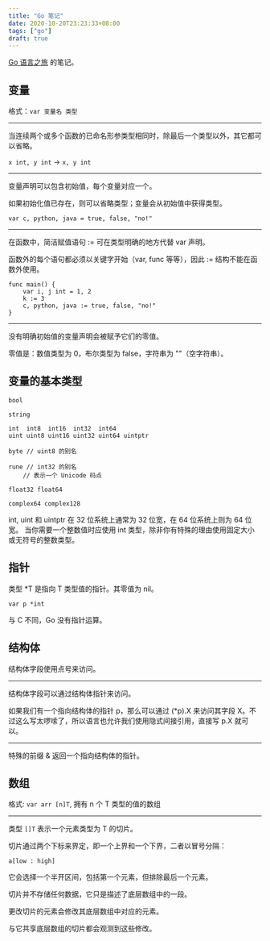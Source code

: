 ```yaml
---
title: "Go 笔记"
date: 2020-10-20T23:23:33+08:00
tags: ["go"]
draft: true
---
```


[Go 语言之旅](https://github.com/Go-zh/tour) 的笔记。

## 变量

格式：`var 变量名 类型`

---

当连续两个或多个函数的已命名形参类型相同时，除最后一个类型以外，其它都可以省略。

`x int, y int` -> `x, y int`

---

变量声明可以包含初始值，每个变量对应一个。

如果初始化值已存在，则可以省略类型；变量会从初始值中获得类型。

`var c, python, java = true, false, "no!"`

---

在函数中，简洁赋值语句 := 可在类型明确的地方代替 var 声明。

函数外的每个语句都必须以关键字开始（var, func 等等），因此 := 结构不能在函数外使用。

```golang
func main() {
	var i, j int = 1, 2
	k := 3
	c, python, java := true, false, "no!"
}
```

---

没有明确初始值的变量声明会被赋予它们的零值。

零值是：数值类型为 0，布尔类型为 false，字符串为 ""（空字符串）。

## 变量的基本类型

```
bool

string

int  int8  int16  int32  int64
uint uint8 uint16 uint32 uint64 uintptr

byte // uint8 的别名

rune // int32 的别名
    // 表示一个 Unicode 码点

float32 float64

complex64 complex128
```

int, uint 和 uintptr 在 32 位系统上通常为 32 位宽，在 64 位系统上则为 64 位宽。 当你需要一个整数值时应使用 int 类型，除非你有特殊的理由使用固定大小或无符号的整数类型。

## 指针

类型 \*T 是指向 T 类型值的指针。其零值为 nil。

`var p *int`

与 C 不同，Go 没有指针运算。

## 结构体

结构体字段使用点号来访问。

---

结构体字段可以通过结构体指针来访问。

如果我们有一个指向结构体的指针 p，那么可以通过 (\*p).X 来访问其字段 X。不过这么写太啰嗦了，所以语言也允许我们使用隐式间接引用，直接写 p.X 就可以。

---

特殊的前缀 \& 返回一个指向结构体的指针。

## 数组

格式: `var arr [n]T`, 拥有 n 个 T 类型的值的数组

---

类型 `[]T` 表示一个元素类型为 T 的切片。

切片通过两个下标来界定，即一个上界和一个下界，二者以冒号分隔：

`a[low : high]`

它会选择一个半开区间，包括第一个元素，但排除最后一个元素。

切片并不存储任何数据，它只是描述了底层数组中的一段。

更改切片的元素会修改其底层数组中对应的元素。

与它共享底层数组的切片都会观测到这些修改。
